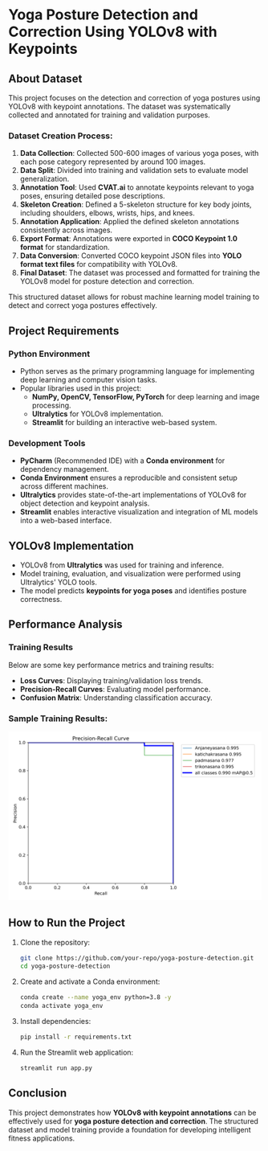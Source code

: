 # Yoga Posture Detection and Correction Using YOLOv8 with Keypoints

## About Dataset
This project focuses on the detection and correction of yoga postures using YOLOv8 with keypoint annotations. The dataset was systematically collected and annotated for training and validation purposes.

### Dataset Creation Process:
1. **Data Collection**: Collected 500-600 images of various yoga poses, with each pose category represented by around 100 images.
2. **Data Split**: Divided into training and validation sets to evaluate model generalization.
3. **Annotation Tool**: Used **CVAT.ai** to annotate keypoints relevant to yoga poses, ensuring detailed pose descriptions.
4. **Skeleton Creation**: Defined a 5-skeleton structure for key body joints, including shoulders, elbows, wrists, hips, and knees.
5. **Annotation Application**: Applied the defined skeleton annotations consistently across images.
6. **Export Format**: Annotations were exported in **COCO Keypoint 1.0 format** for standardization.
7. **Data Conversion**: Converted COCO keypoint JSON files into **YOLO format text files** for compatibility with YOLOv8.
8. **Final Dataset**: The dataset was processed and formatted for training the YOLOv8 model for posture detection and correction.

This structured dataset allows for robust machine learning model training to detect and correct yoga postures effectively.

## Project Requirements

### Python Environment
- Python serves as the primary programming language for implementing deep learning and computer vision tasks.
- Popular libraries used in this project:
  - **NumPy, OpenCV, TensorFlow, PyTorch** for deep learning and image processing.
  - **Ultralytics** for YOLOv8 implementation.
  - **Streamlit** for building an interactive web-based system.

### Development Tools
- **PyCharm** (Recommended IDE) with a **Conda environment** for dependency management.
- **Conda Environment** ensures a reproducible and consistent setup across different machines.
- **Ultralytics** provides state-of-the-art implementations of YOLOv8 for object detection and keypoint analysis.
- **Streamlit** enables interactive visualization and integration of ML models into a web-based interface.

## YOLOv8 Implementation
- YOLOv8 from **Ultralytics** was used for training and inference.
- Model training, evaluation, and visualization were performed using Ultralytics' YOLO tools.
- The model predicts **keypoints for yoga poses** and identifies posture correctness.

## Performance Analysis
### Training Results
Below are some key performance metrics and training results:
- **Loss Curves**: Displaying training/validation loss trends.
- **Precision-Recall Curves**: Evaluating model performance.
- **Confusion Matrix**: Understanding classification accuracy.

### Sample Training Results:
![Training Results](https://github.com/Mohamedtarekhussein/Smart-Gym-Coach/blob/main/train/BoxPR_curve.png?raw=true)

## How to Run the Project
1. Clone the repository:
   ```bash
   git clone https://github.com/your-repo/yoga-posture-detection.git
   cd yoga-posture-detection
   ```
2. Create and activate a Conda environment:
   ```bash
   conda create --name yoga_env python=3.8 -y
   conda activate yoga_env
   ```
3. Install dependencies:
   ```bash
   pip install -r requirements.txt
   ```
4. Run the Streamlit web application:
   ```bash
   streamlit run app.py
   ```

## Conclusion
This project demonstrates how **YOLOv8 with keypoint annotations** can be effectively used for **yoga posture detection and correction**. The structured dataset and model training provide a foundation for developing intelligent fitness applications.

